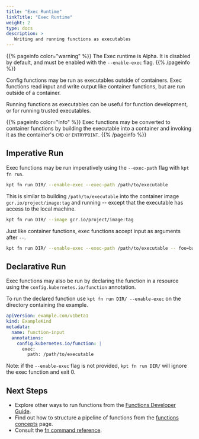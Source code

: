 ```yaml
---
title: "Exec Runtime"
linkTitle: "Exec Runtime"
weight: 2
type: docs
description: >
   Writing and running functions as executables
---
```


{{% pageinfo color="warning" %}}
The Exec runtime is Alpha. It is disabled by default, and must be enabled with
the `--enable-exec` flag.
{{% /pageinfo %}}

Config functions may be run as executables outside of containers. Exec
functions read input and write output like container functions, but are run
outside of a container.

Running functions as executables can be useful for function development, or for
running trusted executables.

{{% pageinfo color="info" %}}
Exec functions may be converted to container functions by building the
executable into a container and invoking it as the container's `CMD` or
`ENTRYPOINT`.
{{% /pageinfo %}}

## Imperative Run

Exec functions may be run imperatively using the `--exec-path` flag with
`kpt fn run`.

```sh
kpt fn run DIR/ --enable-exec --exec-path /path/to/executable
```

This is similar to building `/path/to/executable` into the container image
`gcr.io/project/image:tag` and running -- except that the executable has access
to the local machine.

```sh
kpt fn run DIR/ --image gcr.io/project/image:tag
```

Just like container functions, exec functions accept input as arguments after
`--`.

```sh
kpt fn run DIR/ --enable-exec --exec-path /path/to/executable -- foo=bar
```

## Declarative Run

Exec functions may also be run by declaring the function in a resource using
the `config.kubernetes.io/function` annotation.

To run the declared function use `kpt fn run DIR/ --enable-exec` on the
directory containing the example.

```yaml
apiVersion: example.com/v1beta1
kind: ExampleKind
metadata:
  name: function-input
  annotations:
    config.kubernetes.io/function: |
      exec:
        path: /path/to/executable
```

Note: if the `--enable-exec` flag is not provided, `kpt fn run DIR/` will
ignore the exec function and exit 0.

## Next Steps

- Explore other ways to run functions from the [Functions Developer Guide].
- Find out how to structure a pipeline of functions from the
  [functions concepts] page.
- Consult the [fn command reference].

[Functions Developer Guide]: /guides/producer/functions/
[functions concepts]: /concepts/functions/
[fn command reference]: /reference/fn/
